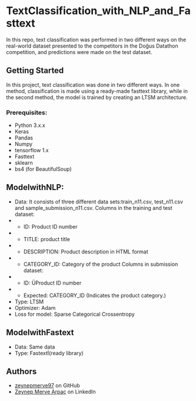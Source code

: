 # TextClassification_with_NLP_and_Fasttext

In this repo, text classification was performed in two different ways on the real-world dataset presented to the competitors in the Doğus Datathon competition, and predictions were made on the test dataset.

## Getting Started

In this project, text classification was done in two different ways. In one method, classification is made using a ready-made fasttext library, while in the second method, the model is trained by creating an LTSM architecture.

### Prerequisites:
- Python 3.x.x
- Keras
- Pandas
- Numpy
- tensorflow 1.x
- Fasttext
- sklearn
- bs4 (for BeautifulSoup)

## ModelwithNLP:
- Data: It consists of three different data sets:train_n11.csv, test_n11.csv and sample_submission_n11.csv.
Columns in the training and test dataset:
 - - ID: Product ID number
- - TITLE: product title
- - DESCRIPTION: Product description in HTML format
- - CATEGORY_ID: Category of the product
Columns in submission dataset:
- - ID: ÜProduct ID number
- - Expected: CATEGORY_ID (Indicates the product category.)
- Type: LTSM
- Optimizer: Adam
- Loss for model: Sparse Categorical Crossentropy

## ModelwithFastext
- Data: Same data
- Type: Fastextİ(ready library)


## Authors

- [zeynepmerve97](https://github.com/zeynepmerve97) on GitHub
- [Zeynep Merve Arpaç](https://www.linkedin.com/in/zeynep-merve-arpa%C3%A7-4698ba194) on LinkedIn

